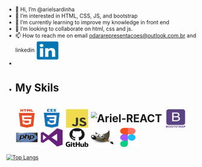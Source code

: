 - 👋 Hi, I’m @arielsardinha
- 👀 I’m interested in HTML, CSS, JS, and bootstrap
- 🌱 I’m currently learning to improve my knowledge in front end
- 💞️ I’m looking to collaborate on html, css and js.
- 📫 How to reach me on email odararepresentacoes@outlook.com.br and linkedin <a href="https://www.linkedin.com/in/ariel-sardinha-08a6401b9/" target="_blank"> <img alt="Ariel-Linkedin" align="center" height="50" width="60" style="max-width:100%;" src="https://raw.githubusercontent.com/devicons/devicon/master/icons/linkedin/linkedin-original.svg"> </a>
-
- <h1>My Skils<h1>
   <img alt="Ariel-HTML" align="center" height="50" width="60" style="max-width:100%;" src="https://raw.githubusercontent.com/devicons/devicon/master/icons/html5/html5-plain-wordmark.svg">       
   <img alt="Ariel-Css" align="center" height="50" width="60" style="max-width:100%;"  src="https://raw.githubusercontent.com/devicons/devicon/master/icons/css3/css3-plain-wordmark.svg">    
   <img alt="Ariel-JavaScript" align="center" height="50" width="60" style="max-width:100%;"  src="https://raw.githubusercontent.com/devicons/devicon/master/icons/javascript/javascript-original.svg">  
   <img alt="Ariel-REACT" align="center" height="50" width="60" style="max-width:100%;" src="https://image.flaticon.com/icons/png/128/1183/1183672.png">       
   <img alt="Ariel-Bootstrap" align="center" height="50" width="60" style="max-width:100%;"  src="https://raw.githubusercontent.com/devicons/devicon/master/icons/bootstrap/bootstrap-plain-wordmark.svg">
   <img alt="Ariel-PHP" align="center" height="50" width="60" style="max-width:100%;"  src="https://raw.githubusercontent.com/devicons/devicon/master/icons/php/php-original.svg" style="width:50px;"> 
   <img alt="Ariel-VS-Code" align="center" height="50" width="60" style="max-width:100%;"  src="https://raw.githubusercontent.com/devicons/devicon/master/icons/visualstudio/visualstudio-plain.svg">        
   <img alt="Ariel-GitHub" align="center" height="50" width="60" style="max-width:100%;"  src="https://raw.githubusercontent.com/devicons/devicon/master/icons/github/github-original-wordmark.svg">
   <img alt="Ariel-GIMP" align="center" height="50" width="60" style="max-width:100%;"  src="https://raw.githubusercontent.com/devicons/devicon/master/icons/gimp/gimp-original.svg">
   <img alt="Ariel-Figma" align="center" height="50" width="60" style="max-width:100%;"  src="https://raw.githubusercontent.com/devicons/devicon/master/icons/figma/figma-original.svg">

[![Top Langs](https://github-readme-stats.vercel.app/api/top-langs/?username=arielsardinha)](https://github.com/arielsardinha/github-readme-stats)

